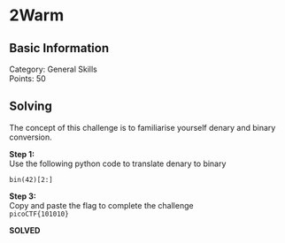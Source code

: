 # 2Warm

## Basic Information
Category: General Skills   
Points: 50  

## Solving
The concept of this challenge is to familiarise yourself denary and binary conversion.
  
**Step 1:**  
Use the following python code to translate denary to binary
```
bin(42)[2:]
```

**Step 3:**   
Copy and paste the flag to complete the challenge  
```picoCTF{101010}```  

**SOLVED**  
